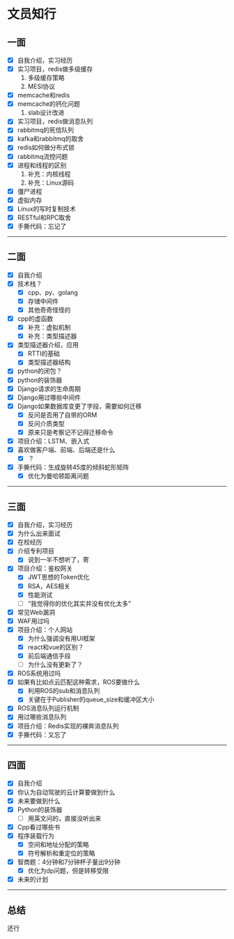 # 文员知行

## 一面

- [x] 自我介绍，实习经历
- [x] 实习项目，redis做多级缓存
  1. 多级缓存策略
  2. MESI协议
- [x] memcache和redis
- [x] memcache的钙化问题
  1. slab设计改进
- [x] 实习项目，redis做消息队列
- [x] rabbitmq的死信队列
- [x] kafka和rabbitmq的取舍
- [x] redis如何做分布式锁
- [x] rabbitmq流控问题
- [x] 进程和线程的区别
  1. 补充：内核线程
  2. 补充：Linux源码
- [x] 僵尸进程
- [x] 虚拟内存
- [x] Linux的写时复制技术
- [x] RESTful和RPC取舍
- [x] 手撕代码：忘记了

---

## 二面

- [x] 自我介绍
- [x] 技术栈？
    - [x] cpp、py、golang
    - [x] 存储中间件
    - [x] 其他奇奇怪怪的
- [x] cpp的虚函数
    - [x] 补充：虚拟机制
    - [x] 补充：类型描述器
- [x] 类型描述器介绍，应用
    - [x] RTTI的基础
    - [x] 类型描述器结构
- [x] python的闭包？
- [x] python的装饰器
- [x] Django请求的生命周期
- [x] Django用过哪些中间件
- [x] Django如果数据库变更了字段，需要如何迁移
    - [x] 反问是否用了自带的ORM
    - [x] 反问介质类型
    - [x] 原来只是考察记不记得迁移命令
- [x] 项目介绍：LSTM、嵌入式
- [x] 喜欢做客户端、前端、后端还是什么
    - [x] ？
- [x] 手撕代码：生成旋转45度的倾斜蛇形矩阵
    - [x] 优化为曼哈顿距离问题

----

## 三面

- [x] 自我介绍，实习经历
- [x] 为什么出来面试
- [x] 在校经历
- [x] 介绍专利项目
    - [x] 说到一半不想听了，寄
- [x] 项目介绍：鉴权网关
    - [x] JWT思想的Token优化
    - [x] RSA，AES相关
    - [x] 性能测试
    - [ ] “我觉得你的优化其实并没有优化太多”
- [x] 常见Web漏洞
- [x] WAF用过吗
- [x] 项目介绍：个人网站
    - [x] 为什么强调没有用UI框架
    - [x] react和vue的区别？
    - [x] 前后端通信手段
    - [ ] 为什么没有更新了？
- [x] ROS系统用过吗
- [x] 如果有比如点云匹配这种需求，ROS要做什么
    - [x] 利用ROS的sub和消息队列
    - [x] 关键在于Publisher的queue_size和缓冲区大小
- [x] ROS消息队列运行机制
- [x] 用过哪些消息队列
- [x] 项目介绍：Redis实现的裸奔消息队列
- [x] 手撕代码：又忘了

---

## 四面

- [x] 自我介绍
- [x] 你认为自动驾驶的云计算要做到什么
- [x] 未来要做到什么
- [x] Python的装饰器
    - [ ] 用英文问的，直接没听出来
- [x] Cpp看过哪些书
- [x] 程序装载行为
    - [x] 空间和地址分配的策略
    - [x] 符号解析和重定位的策略
- [x] 智商题：4分钟和7分钟杯子量出9分钟
    - [x] 优化为dp问题，但是转移受限
- [x] 未来的计划

---

## 总结

还行